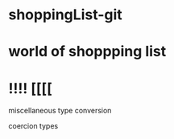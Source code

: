 # shoppingList-git
# world of shoppping list
!!!!
[[[[
===========================


miscellaneous
type conversion

coercion types 


